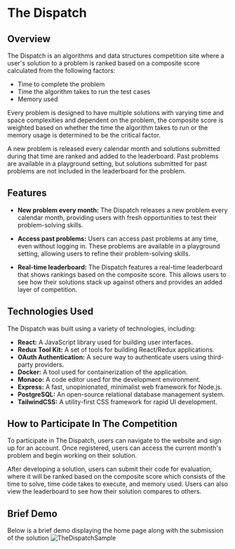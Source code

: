 # The Dispatch

## Overview

The Dispatch is an algorithms and data structures competition site where a user's solution to a problem is ranked based on a composite score calculated from the following factors:
- Time to complete the problem
- Time the algorithm takes to run the test cases
- Memory used

Every problem is designed to have multiple solutions with varying time and space complexities and dependent on the problem, the composite score is weighted based on whether the time the algorithm takes to run or the memory usage is determined to be the critical factor.

A new problem is released every calendar month and solutions submitted during that time are ranked and added to the leaderboard. Past problems are available in a playground setting, but solutions submitted for past problems are not included in the leaderboard for the problem.

## Features

- **New problem every month:** The Dispatch releases a new problem every calendar month, providing users with fresh opportunities to test their problem-solving skills.

- **Access past problems:** Users can access past problems at any time, even without logging in. These problems are available in a playground setting, allowing users to refine their problem-solving skills.

- **Real-time leaderboard:** The Dispatch features a real-time leaderboard that shows rankings based on the composite score. This allows users to see how their solutions stack up against others and provides an added layer of competition.

## Technologies Used

The Dispatch was built using a variety of technologies, including:

- **React:** A JavaScript library used for building user interfaces.
- **Redux Tool Kit:** A set of tools for building React/Redux applications.
- **OAuth Authentication:** A secure way to authenticate users using third-party providers.
- **Docker:** A tool used for containerization of the application.
- **Monaco:** A code editor used for the development environment.
- **Express:** A fast, unopinionated, minimalist web framework for Node.js.
- **PostgreSQL:** An open-source relational database management system.
- **TailwindCSS:** A utility-first CSS framework for rapid UI development.

## How to Participate In The Competition

To participate in The Dispatch, users can navigate to the website and sign up for an account. Once registered, users can access the current month's problem and begin working on their solution.

After developing a solution, users can submit their code for evaluation, where it will be ranked based on the composite score which consists of the time to solve, time code takes to execute, and memory used. Users can also view the leaderboard to see how their solution compares to others.

## Brief Demo

Below is a brief demo displaying the home page along with the submission of the solution
![TheDispatchSample](https://user-images.githubusercontent.com/29100253/236723244-11c094fd-4ca3-49cf-b0eb-6e2f58d3deb3.gif)


